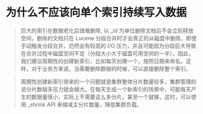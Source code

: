 # 为什么不应该向单个索引持续写入数据

>  巨大的索引在数据老化后很难删除, 以 _id 为单位删除文档后不会立刻释放空间，删除的文档只在 Lucene 分段合并时才会真正的从磁盘中删除。即使手动触发分段合并，仍然会有较高的 I/O 压力，并且可能因为分段巨大导致在合并过程中磁盘空间不足（分段大小大于磁盘可用空间的一半）。因此，我们建议周期性的创建新索引，比如每天创建一个，按照日期来命名。这样，对于业务方来说，当需要删除数据的时候，可以直接删除整个索引。

> 周期性创建新索引带来的一个问题就是集群整体分片数量较多，集群管理的总分片数越多压力就会越大。在每天生成一个新索引的场景中，可能每天产生的数据量很小，实际上不需要这么多分片，甚至一个就够，这时，可以使用 _shrink API 来缩减主分片数量，降低集群负载。

